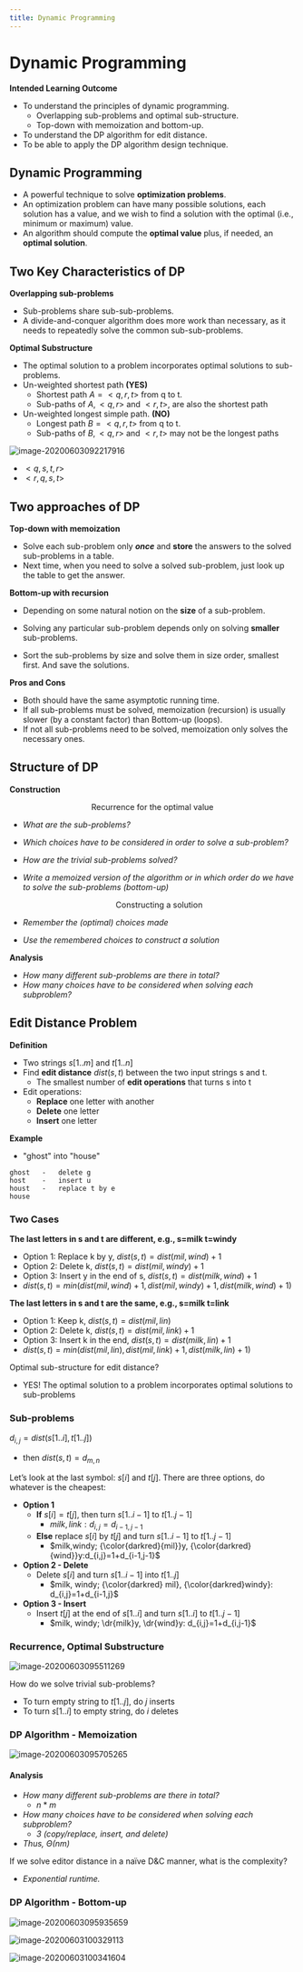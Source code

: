 ```yaml
---
title: Dynamic Programming
---
```


# Dynamic Programming

$$
\newcommand{\dr}[1]{{\color{darkred}#1}}\nonumber
$$

**Intended Learning Outcome**

* To understand the principles of dynamic programming.
    * Overlapping sub-problems and optimal sub-structure. 
    * Top-down with memoization and bottom-up. 
* To understand the DP algorithm for edit distance.
* To be able to apply the DP algorithm design technique. 



## Dynamic Programming

* A powerful technique to solve **optimization problems**.
* An optimization problem can have many possible solutions, each solution has a value, and we wish to find a solution with the optimal (i.e., minimum or maximum) value. 
* An algorithm should compute the **optimal value** plus, if needed, an **optimal solution**.



## Two Key Characteristics of DP

**Overlapping sub-problems**

* Sub-problems share sub-sub-problems.
* A divide-and-conquer algorithm does more work than necessary, as it needs to repeatedly solve the common sub-sub-problems. 

**Optimal Substructure**

* The optimal solution to a problem incorporates optimal solutions to sub-problems. 
* Un-weighted shortest path **(YES)**
    * Shortest path $A=<q,r,t>$  from q to t.
    * Sub-paths of $A, <q,r>$ and $<r,t>$, are also the shortest path
* Un-weighted longest simple path. **(NO)**
    * Longest path $B =<q,r,t>$  from q to t.
    * Sub-paths of $B, <q,r>$ and $<r,t>$ may not be the longest paths 

![image-20200603092217916](images/01-dc/image-20200603092217916.png)

*  $<q,s,t,r>$
* $<r,q,s,t>$



## Two approaches of DP

**Top-down with memoization**

* Solve each sub-problem only ***once*** and **store** the answers to the solved sub-problems in a table.
* Next time, when you need to solve a solved sub-problem, just look up the table to get the answer. 

**Bottom-up with recursion**

* Depending on some natural notion on the **size** of a sub-problem. 

* Solving any particular sub-problem depends only on solving **smaller** sub-problems. 
* Sort the sub-problems by size and solve them in size order, smallest first. And save the solutions.



**Pros and Cons**

* Both should have the same asymptotic running time.
* If all sub-problems must be solved, memoization (recursion) is usually slower (by a constant factor) than Bottom-up (loops). 
* If not all sub-problems need to be solved, memoization only solves the necessary ones. 





## Structure of DP

**Construction**

<center>Recurrence for the optimal value</center>

* *What are the sub-problems?* 

* *Which choices have to be considered in order to solve a sub-problem?*

* *How are the trivial sub-problems solved?* 

* *Write a memoized version of the algorithm or in which order do we have to solve the sub-problems (bottom-up)*

    <center>Constructing a solution</center>

* *Remember the (optimal) choices made* 

* *Use the remembered choices to construct a solution*

**Analysis**

* *How many different sub-problems are there in total?* 
* *How many choices have to be considered when solving each subproblem?* 





## Edit Distance Problem

**Definition**

* Two strings $s[1..m]$ and $t[1..n]$
* Find **edit distance** $dist(s,t)$ between the two input strings s and t.
    * The smallest number of **edit operations** that turns s into t
* Edit operations:
    * **Replace** one letter with another
    * **Delete** one letter
    * **Insert** one letter



**Example**

* "ghost" into "house"

```
ghost	-	delete g
host	-	insert u
houst	-	replace t by e
house
```



### Two Cases

**The last letters in s and t are different, e.g., s=milk t=windy** 

* Option 1: Replace k by y, $dist(s, t)=dist(mil, wind)+1$
* Option 2: Delete k, $dist(s, t) = dist(mil, windy)+1$
* Option 3: Insert y in the end of s, $dist(s, t) = dist(milk, wind)+1$
* $dist(s, t) = min (dist(mil, wind)+1, dist(mil, windy)+1, dist(milk, wind)+1)$

**The last letters in s and t are the same, e.g., s=milk t=link**

* Option 1: Keep k, $dist(s, t)=dist(mil, lin)$
* Option 2: Delete k, $dist(s, t) = dist(mil, link)+1$
* Option 3: Insert k in the end, $dist(s, t) = dist(milk, lin)+1$
* $dist(s, t) = min (dist(mil, lin), dist(mil, link)+1, dist(milk, lin)+1)$



Optimal sub-structure for edit distance?

* YES! The optimal solution to a problem incorporates optimal solutions to sub-problems



### Sub-problems

$d_{i,j} = dist (s [1..i ], t [1..j ])$

* then $dist(s,t)=d_{m,n}$



Let’s look at the last symbol: $s [i ]$ and $t [j ]$. There are three options, do whatever is the cheapest:

* **Option 1**
    * **If** $s [i ] = t [j ]$, then turn $s [1..i-1]$ to $t [1..j-1]$ 
        * $milk,link:d_{i,j}=d_{i-1,j-1}$
    * **Else** replace $s[i]$ by $t[j]$ and turn $s[1..i-1]$ to $t[1..j-1]$
        * $milk,windy; {\color{darkred}{mil}}y, {\color{darkred}{wind}}y:d_{i,j}=1+d_{i-1,j-1}$
* **Option 2 - Delete**
    * Delete $s[i]$ and turn $s[1..i-1]$ into $t[1..j]$
        * $milk, windy; {\color{darkred} mil}, {\color{darkred}windy}: d_{i,j}=1+d_{i-1,j}$
* **Option 3 - Insert**
    * Insert $t[j]$ at the end of $s[1..i]$ and turn $s[1..i]$ to $t[1..j-1]$
        * $milk, windy; \dr{milk}y, \dr{wind}y: d_{i,j}=1+d_{i,j-1}$



### Recurrence, Optimal Substructure

![image-20200603095511269](images/01-dc/image-20200603095511269.png)

How do we solve trivial sub-problems?

* To turn empty string to $t [1..j ]$, do $j$ inserts
* To turn $s [1..i ]$ to empty string, do $i$ deletes



### DP Algorithm - Memoization 

![image-20200603095705265](images/01-dc/image-20200603095705265.png)



#### Analysis

* *How many different sub-problems are there in total?*
    * $n*m$
* *How many choices have to be considered when solving each subproblem?*
    * *3 (copy/replace, insert, and delete)*
* *Thus, Θ(nm)*



If we solve editor distance in a naïve D&C manner, what is the complexity?

* *Exponential runtime.*



### DP Algorithm - Bottom-up

![image-20200603095935659](images/01-dc/image-20200603095935659.png)

![image-20200603100329113](images/01-dc/image-20200603100329113.png)

![image-20200603100341604](images/01-dc/image-20200603100341604.png)

